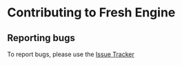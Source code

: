 # Contributing to Fresh Engine

## Reporting bugs

To report bugs, please use the [Issue Tracker](https://github.com/funkyzooink/fresh-engine/issues)
